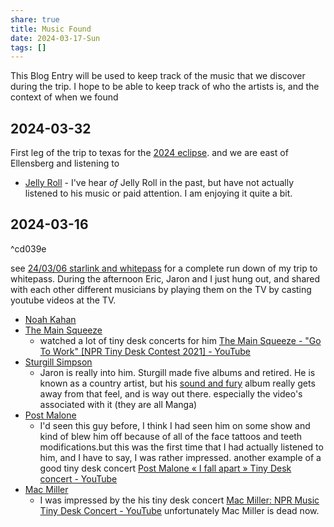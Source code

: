 ```yaml
---
share: true
title: Music Found
date: 2024-03-17-Sun
tags: []
---
```


This Blog Entry will be used to keep track of the music that we discover during the trip.   I hope to be able to keep track of who the artists is, and the context of when we found 


## 2024-03-32

First leg of the trip to texas for the [2024 eclipse](2024%20eclipse.md). and we are east of Ellensberg and listening to
- [Jelly Roll](https://en.wikipedia.org/wiki/Jelly_Roll_(singer))  - I've hear _of_ Jelly Roll in the past, but have not actually listened to his music or paid attention.  I am enjoying it quite a bit.

## 2024-03-16

^cd039e

see [24/03/06 starlink and whitepass](./trip-reports/2024-03-16-sat-d-7-starlink-and-whitepass.md) for a complete run down of my trip to whitepass.  During the afternoon Eric, Jaron and I just hung out, and shared with each other different musicians by playing them on the TV by casting youtube videos at the TV.  

- [Noah Kahan](https://music.apple.com/us/artist/noah-kahan/328583953)
- [The Main Squeeze](https://music.apple.com/us/artist/the-main-squeeze/489956736)
	- watched a lot of tiny desk concerts for him [The Main Squeeze - "Go To Work" [NPR Tiny Desk Contest 2021] - YouTube](https://www.youtube.com/watch?v=XcXph-ZVJU4)
- [Sturgill Simpson](https://music.apple.com/us/artist/sturgill-simpson/569539832)
	- Jaron is really into him.  Sturgill made five albums and retired.  He is known as a country artist, but his [sound and fury](https://music.apple.com/us/album/sound-fury/1476852029) album really gets away from that feel, and is way out there.  especially the video's associated with it (they are all Manga)
- [Post Malone](https://music.apple.com/us/artist/post-malone/966309175)
	- I'd seen this guy before, I think I had seen him on some show and kind of blew him off because of all of the face tattoos and teeth modifications.but this was the first time that I had actually listened to him, and I have to say, I was rather impressed.  another example of a good tiny desk concert [Post Malone « I fall apart » Tiny Desk concert - YouTube](https://www.youtube.com/watch?v=QMRmYab-yog)
- [Mac Miller](https://music.apple.com/us/artist/mac-miller/419944559)
	- I was impressed by the his tiny desk concert [Mac Miller: NPR Music Tiny Desk Concert - YouTube](https://www.youtube.com/watch?v=QrR_gm6RqCo) unfortunately Mac Miller is dead now.


